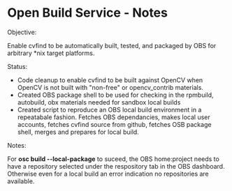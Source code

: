 # Open Build Service - Notes

Objective:

Enable cvfind to be automatically built, tested, and packaged by OBS for arbitrary *nix target platforms.

Status:

- Code cleanup to enable cvfind to be built against OpenCV when OpenCV is not built with "non-free" or opencv_contrib materials.
- Created OBS package shell to be used for checking in the rpmbuild, autobuild, obx materials needed for sandbox local builds
- Created script to reproduce an OBS local build environment in a repeatabale fashion.  Fetches OBS dependancies, makes local user accounts, fetches cvfind source from github, fetches OSB package shell, merges and prepares for local build.

Notes:

For **osc build --local-package** to suceed, the OBS home:project needs to have a repository selected under the respository tab in the OBS dashboard.  Otherwise even for a local build an error indication no repositories are available.





